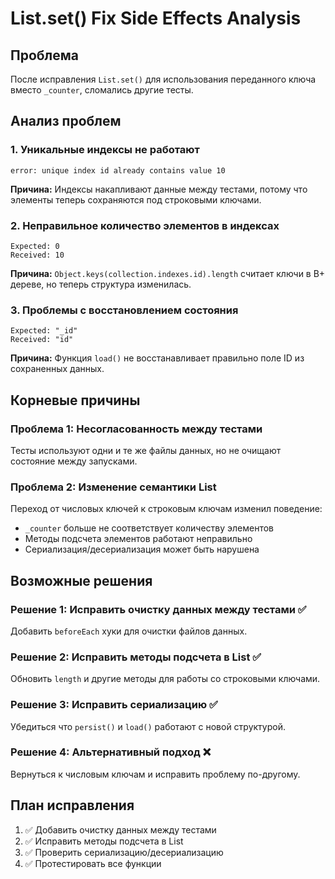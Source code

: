 # List.set() Fix Side Effects Analysis

## Проблема
После исправления `List.set()` для использования переданного ключа вместо `_counter`, сломались другие тесты.

## Анализ проблем

### 1. Уникальные индексы не работают
```
error: unique index id already contains value 10
```

**Причина:** Индексы накапливают данные между тестами, потому что элементы теперь сохраняются под строковыми ключами.

### 2. Неправильное количество элементов в индексах
```
Expected: 0
Received: 10
```

**Причина:** `Object.keys(collection.indexes.id).length` считает ключи в B+ дереве, но теперь структура изменилась.

### 3. Проблемы с восстановлением состояния
```
Expected: "_id"
Received: "id"
```

**Причина:** Функция `load()` не восстанавливает правильно поле ID из сохраненных данных.

## Корневые причины

### Проблема 1: Несогласованность между тестами
Тесты используют одни и те же файлы данных, но не очищают состояние между запусками.

### Проблема 2: Изменение семантики List
Переход от числовых ключей к строковым ключам изменил поведение:
- `_counter` больше не соответствует количеству элементов
- Методы подсчета элементов работают неправильно
- Сериализация/десериализация может быть нарушена

## Возможные решения

### Решение 1: Исправить очистку данных между тестами ✅
Добавить `beforeEach` хуки для очистки файлов данных.

### Решение 2: Исправить методы подсчета в List ✅
Обновить `length` и другие методы для работы со строковыми ключами.

### Решение 3: Исправить сериализацию ✅
Убедиться что `persist()` и `load()` работают с новой структурой.

### Решение 4: Альтернативный подход ❌
Вернуться к числовым ключам и исправить проблему по-другому.

## План исправления

1. ✅ Добавить очистку данных между тестами
2. ✅ Исправить методы подсчета в List
3. ✅ Проверить сериализацию/десериализацию
4. ✅ Протестировать все функции